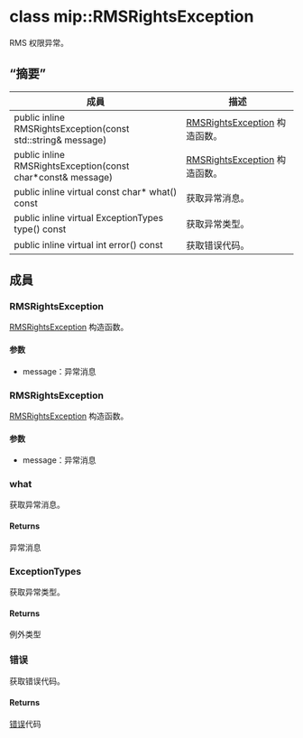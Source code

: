 # <a name="class-miprmsrightsexception"></a>class mip::RMSRightsException 
RMS 权限异常。
  
## <a name="summary"></a>“摘要”
 成員                        | 描述                                
--------------------------------|---------------------------------------------
public inline RMSRightsException(const std::string& message)  |  [RMSRightsException](#classmip_1_1_r_m_s_rights_exception) 构造函数。
public inline RMSRightsException(const char*const& message)  |  [RMSRightsException](#classmip_1_1_r_m_s_rights_exception) 构造函数。
public inline virtual const char* what() const  |  获取异常消息。
public inline virtual ExceptionTypes type() const  |  获取异常类型。
public inline virtual int error() const  |  获取错误代码。
  
## <a name="members"></a>成員
  
### <a name="rmsrightsexception"></a>RMSRightsException
[RMSRightsException](#classmip_1_1_r_m_s_rights_exception) 构造函数。
  
#### <a name="parameters"></a>参数
* message：异常消息
  
### <a name="rmsrightsexception"></a>RMSRightsException
[RMSRightsException](#classmip_1_1_r_m_s_rights_exception) 构造函数。
  
#### <a name="parameters"></a>参数
* message：异常消息
  
### <a name="what"></a>what
获取异常消息。
  
#### <a name="returns"></a>Returns
异常消息
  
### <a name="exceptiontypes"></a>ExceptionTypes
获取异常类型。
  
#### <a name="returns"></a>Returns
例外类型
  
### <a name="error"></a>错误
获取错误代码。
  
#### <a name="returns"></a>Returns
[错误](#classmip_1_1_error)代码